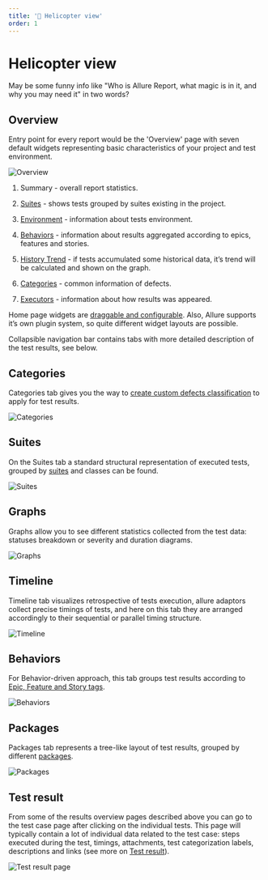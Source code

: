 ```yaml
---
title: '🚁 Helicopter view'
order: 1
---
```


# Helicopter view

May be some funny info like "Who is Allure Report, what magic is in it, and why you may need it" in two words?

## Overview

Entry point for every report would be the 'Overview' page with seven default widgets representing basic characteristics of your project and test environment.

![Overview](../images/replace_it-overview.png)

1. Summary - overall report statistics.

2. [Suites]() - shows tests grouped by suites existing in the project.

3. [Environment](../useful_features#environment) - information about tests environment.

4. [Behaviors]() - information about results aggregated according to epics, features and stories.

5. [History Trend]() - if tests accumulated some historical data, it’s trend will be calculated and shown on the graph.

6. [Categories](../useful_features#categories) - common information of defects.

7. [Executors](../quick_start#executors) - information about how results was appeared.

Home page widgets are [draggable and configurable](../widgets). Also, Allure supports it’s own plugin system, so quite different widget layouts are possible.

Collapsible navigation bar contains tabs with more detailed description of the test results, see below.

## Categories

Categories tab gives you the way to [create custom defects classification](../useful_features#categories) to apply for test results.

![Categories](../images/tab_categories.png)

## Suites

On the Suites tab a standard structural representation of executed tests, grouped by [suites]() and classes can be found.

![Suites](../images/tab_suites.png)

## Graphs

Graphs allow you to see different statistics collected from the test data: statuses breakdown or severity and duration diagrams.

![Graphs](../images/tab_graphs.png)

## Timeline

Timeline tab visualizes retrospective of tests execution, allure adaptors collect precise timings of tests, and here on this tab they are arranged accordingly to their sequential or parallel timing structure.

![Timeline](../images/tab_timeline.png)

## Behaviors

For Behavior-driven approach, this tab groups test results according to [Epic, Feature and Story tags]().

![Behaviors](../images/tab_behaviors.png)


## Packages

Packages tab represents a tree-like layout of test results, grouped by different [packages]().

![Packages](../images/tab_packages.png)


## Test result

From some of the results overview pages described above you can go to the test case page after clicking on the individual tests. This page will typically contain a lot of individual data related to the test case: steps executed during the test, timings, attachments, test categorization labels, descriptions and links (see more on [Test result](../test_result_page)).

![Test result page](../images/testcase.png)
